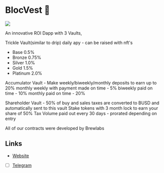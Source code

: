 # BlocVest 🏦

![](https://files.catbox.moe/pv21g6.jpg)

An innovative ROI Dapp with 3 Vaults, 

Trickle Vault(similar to drip) daily apy - can be raised with nft's
- Base 0.5%
- Bronze 0.75%
- Silver 1.0%
- Gold 1.5%
- Platinum 2.0%

Accumulator Vault - Make weekly/biweekly/monthly deposits to earn up to 20% monthly
weekly with payment made on time - 5%
biweekly paid on time - 10%
monthly paid on time - 20%

Shareholder Vault - 50% of buy and sales taxes are converted to BUSD and automatically sent to this vault
Stake tokens with 3 month lock to earn your share of 50% Tax Volume paid out every 30 days - prorated depending on entry

All of our contracts were developed by Brewlabs

## Links
- [Website](https://blocvest.io/)
- [ ] [Telegram](https://t.me/BlocVaultOfficial)